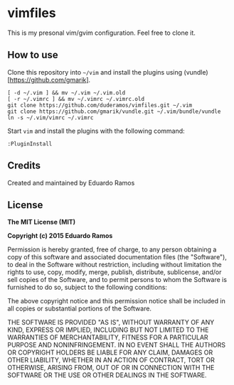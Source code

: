 # vimfiles

This is my presonal vim/gvim configuration. Feel free to clone it.

## How to use

Clone this repository into `~/vim` and install the plugins using (vundle)[https://github.com/gmarik].

    [ -d ~/.vim ] && mv ~/.vim ~/.vim.old
    [ -r ~/.vimrc ] && mv ~/.vimrc ~/.vimrc.old
    git clone https://github.com/duderamos/vimfiles.git ~/.vim
    git clone https://github.com/gmarik/vundle.git ~/.vim/bundle/vundle
    ln -s ~/.vim/vimrc ~/.vimrc

Start `vim` and install the plugins with the following command:

    :PluginInstall

## Credits

Created and maintained by Eduardo Ramos

## License

**The MIT License (MIT)**

**Copyright (c) 2015 Eduardo Ramos**

Permission is hereby granted, free of charge, to any person obtaining a copy of this software and associated documentation files (the "Software"), to deal in the Software without restriction, including without limitation the rights to use, copy, modify, merge, publish, distribute, sublicense, and/or sell copies of the Software, and to permit persons to whom the Software is furnished to do so, subject to the following conditions:

The above copyright notice and this permission notice shall be included in all copies or substantial portions of the Software.

THE SOFTWARE IS PROVIDED "AS IS", WITHOUT WARRANTY OF ANY KIND, EXPRESS OR IMPLIED, INCLUDING BUT NOT LIMITED TO THE WARRANTIES OF MERCHANTABILITY, FITNESS FOR A PARTICULAR PURPOSE AND NONINFRINGEMENT. IN NO EVENT SHALL THE AUTHORS OR COPYRIGHT HOLDERS BE LIABLE FOR ANY CLAIM, DAMAGES OR OTHER LIABILITY, WHETHER IN AN ACTION OF CONTRACT, TORT OR OTHERWISE, ARISING FROM, OUT OF OR IN CONNECTION WITH THE SOFTWARE OR THE USE OR OTHER DEALINGS IN THE SOFTWARE.
